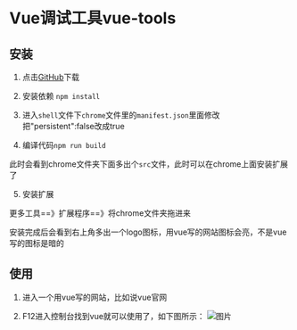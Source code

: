 # Vue调试工具vue-tools
## 安装
1. 点击[GitHub]( https://github.com/vuejs/vue-devtools)下载

2. 安装依赖 `npm install`

3. 进入`shell`文件下`chrome`文件里的`manifest.json`里面修改
把"persistent":false改成true

4. 编译代码`npm run build`

此时会看到chrome文件夹下面多出个`src`文件，此时可以在chrome上面安装扩展了

5. 安装扩展

更多工具==》扩展程序==》将chrome文件夹拖进来

安装完成后会看到右上角多出一个logo图标，用vue写的网站图标会亮，不是vue写的图标是暗的



## 使用

1. 进入一个用vue写的网站，比如说vue官网

2. F12进入控制台找到vue就可以使用了，如下图所示：
![图片](http://porcin457.bkt.clouddn.com/vue-tools.png)


